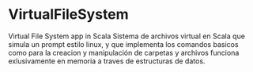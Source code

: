 # VirtualFileSystem
Virtual File System app in Scala
Sistema de archivos virtual en Scala que simula un prompt estilo linux, y que implementa los comandos basicos como para la creacion y manipulación de carpetas y archivos
funciona exlusivamente en memoria a traves de estructuras de datos.
